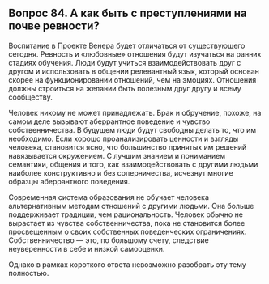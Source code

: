 ## Вопрос 84. А как быть с преступлениями на почве ревности?

Воспитание в Проекте Венера будет отличаться от существующего сегодня. Ревность и «любовные» отношения будут изучаться на ранних стадиях обучения. Люди будут учиться взаимодействовать друг с другом и использовать в общении релевантный язык, который основан скорее на функционировании отношений, чем на эмоциях. Отношения должны строиться на желании быть полезным друг другу и всему сообществу.

Человек никому не может принадлежать. Брак и обручение, похоже, на самом деле вызывают аберрантное поведение и чувство собственничества. В будущем люди будут свободны делать то, что им необходимо. Если хорошо проанализировать ценности и взгляды человека, становится ясно, что большинство принятых им решений навязывается окружением. С лучшим знанием и пониманием семантики, общения и того, как взаимодействовать с другими людьми наиболее конструктивно и без соперничества, исчезнут многие образцы аберрантного поведения.

Современная система образования не обучает человека альтернативным методам отношений с другими людьми. Она больше поддерживает традиции, чем рациональность. Человек обычно не вырастает из чувства собственничества, пока не становится более просвещенным о своих собственных поведенческих ограничениях. Собственничество — это, по большому счету, следствие неуверенности в себе и низкой самооценки.

Однако в рамках короткого ответа невозможно разобрать эту тему полностью.
